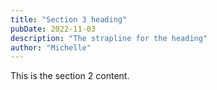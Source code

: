```yaml
---
title: "Section 3 heading"
pubDate: 2022-11-03
description: "The strapline for the heading"
author: "Michelle"
---
```


This is the section 2 content.
